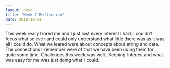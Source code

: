 ```yaml
---
layout: post
title: "Week 7 Reflection"
date: 2018-10-31
---
```

This week really bored me and I just lost every interest I had. I couldn't focus what so ever and could only understand what little there was as it was all I could do. What we leared were about concepts about string and data. The connections I remember were of that we have been using them for quite some time. Challenges this week was well...Keeping Interest and what was easy for me was just doing what I could.
